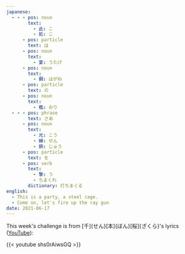 ```yaml
---
japanese:
  - - - pos: noun
        text:
          - 此: こ
          - 処: こ
      - pos: particle
        text: は
      - pos: noun
        text:
          - 宴: うたげ
      - pos: noun
        text:
          - 鋼: はがね
      - pos: particle
        text: の
      - pos: noun
        text:
          - 檻: おり
  - - - pos: phrase
        text: さあ
      - pos: noun
        text:
          - 光: こう
          - 線: せん
          - 銃: じゅう
      - pos: particle
        text: を
      - pos: verb
        text:
          - 撃: う
          - ちまくれ
        dictionary: 打ちまくる
english:
  - This is a party, a steel cage.
  - Come on, let's fire up the ray gun
date: 2021-06-17
---
```


This week's challenge is from [千]{せん}[本]{ぼん}[桜]{ざくら}'s lyrics ([YouTube](https://www.youtube.com/watch?v=shs0rAiwsGQ)):

{{< youtube shs0rAiwsGQ >}}